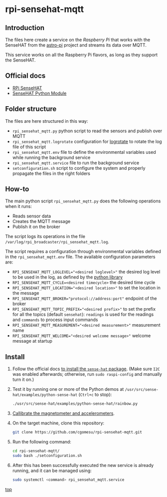 # rpi-sensehat-mqtt

## Introduction

The files here create a service on the _Raspberry Pi_ that works with the SenseHAT from the [astro-pi](https://astro-pi.org/) project and streams its data over MQTT.

This service works on all the Raspberry Pi flavors, as long as they support the SenseHAT.

## Official docs

- [RPi SenseHAT](https://www.raspberrypi.com/documentation/accessories/sense-hat.html)
- [SenseHAT Python Module](https://pythonhosted.org/sense-hat/)

## Folder structure

The files are here structured in this way:

- `rpi_sensehat_mqtt.py` python script to read the sensors and publish over MQTT
- `rpi_sensehat_mqtt.logrotate` configuration for [logrotate](https://manpages.debian.org/stretch/logrotate/logrotate.8.en.html) to rotate the log file of this script
- `rpi_sensehat_mqtt.env` file to define the environmental variables used while running the background service
- `rpi_sensehat_mqtt.service` file to run the background service
- `setconfiguration.sh` script to configure the system and properly propagate the files in the right folders

## How-to

The main python script `rpi_sensehat_mqtt.py` does the following operations when it runs:

- Reads sensor data
- Creates the MQTT message
- Publish it on the broker

The script logs its operations in the file `/var/log/rpi_broadcaster/rpi_sensehat_mqtt.log`.

The script requires a configuration through environmental variables defined in the `rpi_sensehat_mqtt.env` file.
The available configuration parameters are:

- `RPI_SENSEHAT_MQTT_LOGLEVEL="<desired loglevel>"` the desired log level to be used in the log, as defined by the [python library](https://docs.python.org/3/library/logging.html#levels)
- `RPI_SENSEHAT_MQTT_CYCLE=<desired timecycle>` the desired time cycle
- `RPI_SENSEHAT_MQTT_LOCATION="<desired location>"` to set the location in the message
- `RPI_SENSEHAT_MQTT_BROKER="protocol://address:port"` endpoint of the broker
- `RPI_SENSEHAT_MQTT_TOPIC_PREFIX="<desired prefix>"` to set the prefix for all the topics (default `sensehat`): `readings` is used for the readings and `commands` to process input commands
- `RPI_SENSEHAT_MQTT_MEASUREMENT="<desired measurement>"` measurement name
- `RPI_SENSEHAT_MQTT_WELCOME="<desired welcome message>"` welcome message at startup

## Install

1. Follow the official docs [to install the `sense-hat` package](https://www.raspberrypi.com/documentation/accessories/sense-hat.html#installation). (Make sure `I2C` was enabled afterwards; otherwise, run `sudo raspi-config` and manually turn it on.)

1. Test it by running one or more of the Python demos at `/usr/src/sense-hat/examples/python-sense-hat` (`Ctrl+c` to stop):

	```sh
	./usr/src/sense-hat/examples/python-sense-hat/rainbow.py
	```

1. [Callibrate the magnetometer and accelerometers](https://www.raspberrypi.com/documentation/accessories/sense-hat.html#calibration).

1. On the target machine, clone this repository:

	```sh
	git clone https://github.com/cgomesu/rpi-sensehat-mqtt.git
	```

1. Run the following command:

	```sh
	cd rpi-sensehat-mqtt/
	sudo bash ./setconfiguration.sh
	```

1. After this has been successfully executed the new service is already running, and it can be managed using:

	```sh
	sudo systemctl <command> rpi_sensehat_mqtt.service
	```

[top](#)
